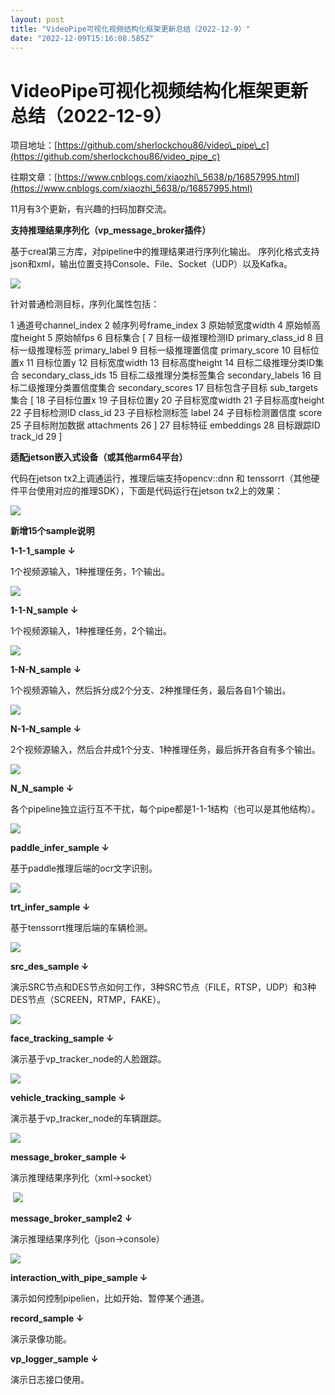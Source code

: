 ```yaml
---
layout: post
title: "VideoPipe可视化视频结构化框架更新总结（2022-12-9）"
date: "2022-12-09T15:16:08.585Z"
---
```

VideoPipe可视化视频结构化框架更新总结（2022-12-9）
==================================

项目地址：[https://github.com/sherlockchou86/video\_pipe\_c](https://github.com/sherlockchou86/video_pipe_c)

往期文章：[https://www.cnblogs.com/xiaozhi\_5638/p/16857995.html](https://www.cnblogs.com/xiaozhi_5638/p/16857995.html)

11月有3个更新，有兴趣的扫码加群交流。

**支持推理结果序列化（****vp\_message\_broker****插件）**

基于creal第三方库，对pipeline中的推理结果进行序列化输出。 序列化格式支持json和xml，输出位置支持Console、File、Socket（UDP）以及Kafka。

![](https://img2023.cnblogs.com/blog/104032/202212/104032-20221209170946144-1768968507.png)

针对普通检测目标，序列化属性包括：

 1 通道号channel\_index
 2 帧序列号frame\_index
 3 原始帧宽度width
 4 原始帧高度height
 5 原始帧fps
 6 目标集合 \[
 7 目标一级推理检测ID primary\_class\_id
 8 目标一级推理标签 primary\_label
 9 目标一级推理置信度 primary\_score
10 目标位置x
11 目标位置y
12 目标宽度width
13 目标高度height
14 目标二级推理分类ID集合 secondary\_class\_ids
15 目标二级推理分类标签集合 secondary\_labels
16 目标二级推理分类置信度集合 secondary\_scores
17 目标包含子目标 sub\_targets集合 \[
18 子目标位置x
19 子目标位置y
20 子目标宽度width
21 子目标高度height
22 子目标检测ID class\_id
23 子目标检测标签 label
24 子目标检测置信度 score
25 子目标附加数据 attachments
26 \]
27 目标特征 embeddings
28 目标跟踪ID track\_id
29 \]

**适配****jetson****嵌入式设备（或其他****arm64****平台）**

代码在jetson tx2上调通运行，推理后端支持opencv::dnn 和 tenssorrt（其他硬件平台使用对应的推理SDK），下面是代码运行在jetson tx2上的效果：

![](https://img2023.cnblogs.com/blog/104032/202212/104032-20221209172808651-1353195856.gif)

**新增****15****个****sample****说明**

**1-1-1\_sample ↓**

1个视频源输入，1种推理任务，1个输出。

![](https://img2023.cnblogs.com/blog/104032/202212/104032-20221209171011204-2052078642.png)

**1-1-N\_sample **↓****

1个视频源输入，1种推理任务，2个输出。

![](https://img2023.cnblogs.com/blog/104032/202212/104032-20221209171021041-351472359.png)

**1-N-N\_sample **↓****

1个视频源输入，然后拆分成2个分支、2种推理任务，最后各自1个输出。

![](https://img2023.cnblogs.com/blog/104032/202212/104032-20221209171035224-1891835920.png)

**N-1-N\_sample **↓****

2个视频源输入，然后合并成1个分支、1种推理任务，最后拆开各自有多个输出。

![](https://img2023.cnblogs.com/blog/104032/202212/104032-20221209171045478-1167661266.png)

**N\_N\_sample **↓****

各个pipeline独立运行互不干扰，每个pipe都是1-1-1结构（也可以是其他结构）。

![](https://img2023.cnblogs.com/blog/104032/202212/104032-20221209171054502-808176301.png)

**paddle\_infer\_sample **↓****

基于paddle推理后端的ocr文字识别。

![](https://img2023.cnblogs.com/blog/104032/202212/104032-20221209171113736-1451325306.png)

**trt\_infer\_sample **↓****

基于tenssorrt推理后端的车辆检测。

![](https://img2023.cnblogs.com/blog/104032/202212/104032-20221209171128965-1830179302.png)

**src\_des\_sample **↓****

演示SRC节点和DES节点如何工作，3种SRC节点（FILE，RTSP，UDP）和3种DES节点（SCREEN，RTMP，FAKE）。

![](https://img2023.cnblogs.com/blog/104032/202212/104032-20221209171140894-482194426.png)

**face\_tracking\_sample **↓****

演示基于vp\_tracker\_node的人脸跟踪。

![](https://img2023.cnblogs.com/blog/104032/202212/104032-20221209171149092-1968681861.png)

**vehicle\_tracking\_sample **↓****

演示基于vp\_tracker\_node的车辆跟踪。

![](https://img2023.cnblogs.com/blog/104032/202212/104032-20221209171200925-1346607394.png)

**message\_broker\_sample **↓****

演示推理结果序列化（xml->socket）

 ![](https://img2023.cnblogs.com/blog/104032/202212/104032-20221209171258624-428523134.png)

**message\_broker\_sample2 **↓****

演示推理结果序列化（json->console）

![](https://img2023.cnblogs.com/blog/104032/202212/104032-20221209171306634-1757622352.png)

**interaction\_with\_pipe\_sample **↓****

演示如何控制pipelien，比如开始、暂停某个通道。

**record\_sample **↓****

演示录像功能。

**vp\_logger\_sample **↓****

演示日志接口使用。